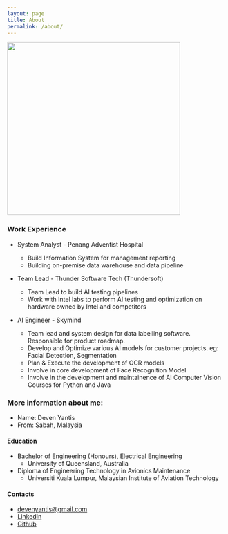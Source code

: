 ```yaml
---
layout: page
title: About
permalink: /about/
---
```


<img src="https://filedn.com/l5qh0nREM5jm9t10JjPxfgJ/me.jpg"  width="400">

### Work Experience

- System Analyst - Penang Adventist Hospital
  - Build Information System for management reporting
  - Building on-premise data warehouse and data pipeline 

- Team Lead - Thunder Software Tech (Thundersoft)
  - Team Lead to build AI testing pipelines
  - Work with Intel labs to perform AI testing and optimization on hardware owned by Intel and competitors

- AI Engineer - Skymind
  - Team lead and system design for data labelling software. Responsible for product roadmap.
  - Develop and Optimize various AI models for customer projects. eg: Facial Detection, Segmentation
  - Plan & Execute the development of OCR models
  - Involve in core development of Face Recognition Model
  - Involve in the development and maintainence of AI Computer Vision Courses for Python and Java 

### More information about me:

- Name: Deven Yantis
- From: Sabah, Malaysia

#### Education
- Bachelor of Engineering (Honours), Electrical Engineering
  - University of Queensland, Australia
- Diploma of Engineering Technology in Avionics Maintenance
  - Universiti Kuala Lumpur, Malaysian Institute of Aviation Technology

#### Contacts

- [devenyantis@gmail.com](mailto:devenyantis@gmail.com)
- [LinkedIn](https://www.linkedin.com/in/devenyantis/)
- [Github](https://github.com/devennn)
